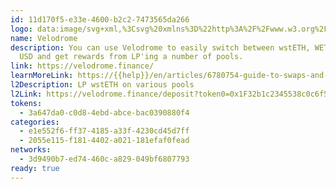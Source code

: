 ```yaml
---
id: 11d170f5-e33e-4600-b2c2-7473565da266
logo: data:image/svg+xml,%3Csvg%20xmlns%3D%22http%3A%2F%2Fwww.w3.org%2F2000%2Fsvg%22%20width%3D%2248%22%20height%3D%2248%22%20fill%3D%22none%22%3E%3Cpath%20fill%3D%22%23F2F5FF%22%20d%3D%22M24%2047.999c13.255%200%2024-10.745%2024-24s-10.745-24-24-24-24%2010.745-24%2024%2010.745%2024%2024%2024Z%22%2F%3E%3Cg%20fill-rule%3D%22evenodd%22%20clip-path%3D%22url(%23a)%22%20clip-rule%3D%22evenodd%22%3E%3Cpath%20fill%3D%22%23F1ECE2%22%20d%3D%22m35.938%2031.664-.056.041-.056.041a2.353%202.353%200%200%201-.122.082l-.092.056a7%207%200%200%201-1.13.524c-.321.118-.647.221-.976.313-.47.132-.947.241-1.428.337a27.19%2027.19%200%200%201-1.407.24%2035.233%2035.233%200%200%201-1.882.222%2037.123%2037.123%200%200%201-1.401.102c-.35.02-.699.035-1.048.046l-.191.006-.175.005c.143-.177.286-.353.417-.539l.056-.071c.296-.397.578-.803.849-1.216l.082-.005a49.213%2049.213%200%200%200%20.905-.06c.91-.07%201.816-.171%202.717-.312.263-.041.524-.086.784-.134a19.481%2019.481%200%200%200%202.197-.535l.195-.063c.098.017.188.058.28.092.08.03.16.06.241.093a6.521%206.521%200%200%201%20.922.448c.11.067.217.137.318.217.03.024.038.033.027.047a.138.138%200%200%201-.028.025l.002-.002Z%22%2F%3E%3Cpath%20fill%3D%22%23FDBF41%22%20d%3D%22M34.179%2030.743a12.356%2012.356%200%200%201-.586.18c-.596.17-1.198.306-1.807.418-.26.049-.522.093-.783.134a34.86%2034.86%200%200%201-3.107.34l-.515.033-.082.004a27.596%2027.596%200%200%200%201.267-2.154c.438.038.876.082%201.314.136.032.003.064.01.097.015.196.014.39.044.584.072.248.037.497.077.745.118.335.057.67.12%201.001.191l.538.118a.237.237%200%200%200%20.09.025c.384.098.766.201%201.142.325.034.011.074.015.101.044v.001Z%22%2F%3E%3Cpath%20fill%3D%22%23404A5A%22%20d%3D%22M16.274%2036.901c.008.007.019.01.028.015l.021.01a.08.08%200%200%201%20.031.025c.003.003.005.009.008.014a.191.191%200%200%201-.107-.046l.019-.017Z%22%2F%3E%3Cpath%20fill%3D%22%23F1ECE2%22%20d%3D%22m19.054%2035.596-.1.016c-.13.017-.26.027-.392.03-.043.002-.087.002-.13.002-.045%200-.088-.002-.133-.004-.018%200-.037-.003-.056-.005l-.056-.006a.1.1%200%200%201-.06-.028%202.987%202.987%200%200%201-.15-.145c.358.052.717.098%201.077.14Z%22%2F%3E%3Cpath%20fill%3D%22%23F1ECE2%22%20d%3D%22M24.7%2029.536c-.258%200-.516.003-.774.007-.43.667-.894%201.31-1.4%201.921a17.08%2017.08%200%200%201-.325.38%2014.65%2014.65%200%200%201-.87.913c-.266.255-.541.498-.828.727a9.33%209.33%200%200%201-.695.51%206.795%206.795%200%200%201-1.405.728%204.303%204.303%200%200%201-.779.212c-.015.003-.028.01-.043.014l.003.013a3.491%203.491%200%200%200%20.39.493c.36.053.718.1%201.078.142.096-.015.192-.034.286-.056a4.966%204.966%200%200%200%20.95-.332c.102-.047.202-.097.302-.15l.129-.069c.298-.164.584-.347.858-.545.275-.199.538-.412.794-.636l.11-.097.08-.073a14.285%2014.285%200%200%200%201.237-1.282c.112-.129.221-.26.329-.393l.039-.049a20.4%2020.4%200%200%200%201.396-1.97c.082-.13.163-.263.243-.395a47.28%2047.28%200%200%200-1.105-.013Z%22%2F%3E%3Cpath%20fill%3D%22%23FDBF41%22%20d%3D%22m22.51%2029.588-.552.03a18.511%2018.511%200%200%201-1.691%202.07%2012.078%2012.078%200%200%201-1.55%201.381l-.226.16a7.588%207.588%200%200%201-1.38.766c.003.01%200%20.02.005.03a4.407%204.407%200%200%200%20.195.46c.073.149.155.294.243.437l.002.001c.006.009.016.017.024.024.015-.004.029-.01.043-.013a4.35%204.35%200%200%200%20.779-.212%206.74%206.74%200%200%200%201.405-.729c.24-.159.472-.33.695-.509.287-.23.562-.473.828-.727.304-.291.593-.596.87-.913.11-.125.218-.251.325-.38.506-.61.97-1.254%201.4-1.92a44.47%2044.47%200%200%200-1.415.045Z%22%2F%3E%3Cpath%20fill%3D%22%23F1ECE2%22%20d%3D%22m18.333%2031.428.056.01c-.362.349-.741.677-1.146.976-.148.11-.295.219-.454.312-.03-.128-.043-.258-.058-.388-.05-.414-.069-.83-.07-1.246l.303.07a20.978%2020.978%200%200%200%201.37.267v-.001Z%22%2F%3E%3Cpath%20fill%3D%22%23F10%22%20d%3D%22m19.99%2029.788-.13.013a16.02%2016.02%200%200%201-1.376%201.545l-.094.092.043.007-.043-.007c-.362.35-.742.677-1.146.977a4.88%204.88%200%200%201-.455.312l.005.053c0%20.005%200%20.009.002.014l.01.06.01.049.023.12c.046.23.1.456.169.679.031.1.056.202.107.295.203-.085.404-.179.6-.285a8.297%208.297%200%200%200%201.004-.641%2011.98%2011.98%200%200%200%201.55-1.381%2017.566%2017.566%200%200%200%201.062-1.226c.218-.276.427-.557.63-.843-.658.04-1.314.096-1.97.169l-.002-.002Zm-2.138%201.556Z%22%2F%3E%3Cpath%20fill%3D%22%23FDBF41%22%20d%3D%22M19.578%2029.84c.093-.02.187-.03.282-.04a16.02%2016.02%200%200%201-1.376%201.546l-.094.092-.056-.01a20.693%2020.693%200%200%201-1.37-.266l-.303-.07a17.359%2017.359%200%200%201%20.018-.752%2026.02%2026.02%200%200%201%201.034-.22%2028.208%2028.208%200%200%201%201.782-.276c.01%200%20.019-.002.029-.003.01-.002.022-.003.033-.002.007%200%20.014.002.021.004v-.002Z%22%2F%3E%3Cpath%20fill%3D%22%23007FFF%22%20d%3D%22m30.124%2022.264%201.036.127a.042.042%200%200%201-.008.01c-.214-.026-.43-.05-.643-.079l-.188-.02a2.204%202.204%200%200%201-.186-.026.07.07%200%200%200-.011-.01v-.002Z%22%2F%3E%3Cpath%20fill%3D%22%23F1ECE2%22%20d%3D%22M38.35%2030.27v-1.424a1.191%201.191%200%200%200-.145-.378%201.892%201.892%200%200%200-.437-.491%204.725%204.725%200%200%200-.578-.392c-.28-.157-.57-.29-.863-.42-.052-.024-.106-.035-.158-.056-.66-.258-1.34-.452-2.028-.62-.44-.107-.884-.199-1.33-.282-.5-.094-1.003-.174-1.507-.244a42.653%2042.653%200%200%200-2.826-.293%2047.276%2047.276%200%200%200-1.441-.084%2045.895%2045.895%200%200%200-1.042-.035l-.076-.002a51.972%2051.972%200%200%200-1.647-.01h-.027a53.12%2053.12%200%200%200-1.694.041c-.034.001-.068.004-.102.004-.668.029-1.335.07-2.001.127a40.33%2040.33%200%200%200-2.924.347l-.07.011c-.037.132-.07.265-.118.394a50.49%2050.49%200%200%201-.1.395c-.089.35-.17.7-.24%201.054l.149-.025.194-.033.289-.047a38.565%2038.565%200%200%201%202.795-.33%2047.93%2047.93%200%200%201%202.064-.128l.258-.01c.127-.006.256-.01.383-.014l.248-.006c.3-.008.601-.012.902-.015l.34-.001a66.247%2066.247%200%200%201%20.793.004l.226.003c.205.003.41.008.615.014.206.006.41.014.616.022.034%200%20.067.003.101.004l.66.032.507.03a44.215%2044.215%200%200%201%201.46.12l.025.003.502.05c.268.027.535.06.803.095a50.078%2050.078%200%200%201%201.133.164%2029.066%2029.066%200%200%201%202.152.431c.292.072.583.15.87.233.383.113.762.24%201.134.388a9.075%209.075%200%200%201%20.694.31c.034.016.067.032.101.05l.079.039a1.661%201.661%200%200%201%20.229.13c.154.106.313.207.456.328.033.029.065.057.096.088a1.645%201.645%200%200%201%20.324.375%201.166%201.166%200%200%201%20.123.274l.022.069c.007.022%200%20.001%200%20.002v-.003c.02-.096.008-.193.009-.29l.002.003Z%22%2F%3E%3Cpath%20fill%3D%22%23FDBF41%22%20d%3D%22M38.355%2028.66v-1.08l-.002-.497c-.029-.093-.049-.19-.091-.279a1.764%201.764%200%200%200-.458-.566%203.763%203.763%200%200%200-.668-.452%207.918%207.918%200%200%200-1.07-.487%2015.451%2015.451%200%200%200-1.298-.417%2024.164%2024.164%200%200%200-2.173-.485%2035.81%2035.81%200%200%200-3.093-.413c-.08-.008-.16-.019-.24-.025-.329-.025-.656-.05-.983-.073l-.14-.01a36.093%2036.093%200%200%200-.656-.043%2069.388%2069.388%200%200%200-.853-.034h-.008c-.297-.01-.593-.022-.89-.027a58.74%2058.74%200%200%200-.787-.008h-.347c-.46%200-.918.006-1.376.02h-.02a43.41%2043.41%200%200%200-1.615.071c-.414.026-.827.05-1.24.084-.167.014-.334.035-.5.051a42.12%2042.12%200%200%200-1.74.208l-.02.002c-.231.6-.44%201.206-.622%201.822l-.013.046.069-.011c.97-.153%201.945-.265%202.924-.347a49.738%2049.738%200%200%201%202.002-.126l.101-.005c.564-.023%201.13-.036%201.695-.041h.027c.55-.005%201.098-.001%201.647.01l.075.002a45.895%2045.895%200%200%201%201.704.07%2047.264%2047.264%200%200%201%203.606.342c.503.07%201.006.15%201.506.244.446.083.89.175%201.33.283.688.167%201.368.361%202.029.62.052.02.105.031.157.055.293.132.584.263.864.42.203.115.392.25.577.392a1.9%201.9%200%200%201%20.437.492c.074.116.114.245.146.378.012-.063.005-.126.005-.189l.002.002Z%22%2F%3E%3Cpath%20fill%3D%22%23F1ECE2%22%20d%3D%22M28.165%2015.069c.239.373.412.777.543%201.2a7.106%207.106%200%200%201%20.241%201.066%2012.525%2012.525%200%200%201%20.071.596l.016.2c.024.363.034.725.025%201.088a15.604%2015.604%200%200%201-.224%202.26%2018.29%2018.29%200%200%201-.124.668%2034.615%2034.615%200%200%200-1.077-.07l-.52-.026c.117-.503.216-1.009.294-1.52a16%2016%200%200%200%20.168-1.705%2012.39%2012.39%200%200%200-.024-1.458%209.076%209.076%200%200%200-.174-1.202%205.922%205.922%200%200%200-.433-1.293%206.189%206.189%200%200%200-.262-.477c.075-.025.154-.027.231-.035.041-.004.082-.008.122-.01l.104-.005h.169l.118.005a3.088%203.088%200%200%201%20.105.007.132.132%200%200%201%20.052.021%202.13%202.13%200%200%201%20.111.1%203.505%203.505%200%200%201%20.47.587l-.002.002Z%22%2F%3E%3Cpath%20fill%3D%22%23FDBF41%22%20d%3D%22M27.377%2016.166c.087.396.142.797.175%201.202.04.486.042.972.023%201.457a15.233%2015.233%200%200%201-.168%201.706%2019.504%2019.504%200%200%201-.293%201.52l-.394-.018a44.95%2044.95%200%200%200-.899-.024l-.334-.006a19.805%2019.805%200%200%200%20.535-2.824c.025-.222.045-.445.059-.668.014-.239.024-.478.029-.716a11.787%2011.787%200%200%200-.09-1.588%207.65%207.65%200%200%200-.157-.852%205.43%205.43%200%200%200-.2-.665c.057-.036.123-.054.186-.078a4.782%204.782%200%200%201%20.789-.214c.01-.002.018-.004.028-.004.006%200%20.01%200%20.016.002.092.156.184.312.262.476.198.414.335.847.433%201.294Z%22%2F%3E%3Cpath%20fill%3D%22%23007FFF%22%20d%3D%22m38.349%2032.27.002-.067.001-1.114c0-.16-.003-.32-.003-.481%200-.01.004-.02.003-.03l-.009-.015v.002-.003l-.022-.07a1.379%201.379%200%200%200-.187-.37%201.37%201.37%200%200%200-.154-.18%201.944%201.944%200%200%200-.106-.099%201.51%201.51%200%200%200-.097-.087c-.143-.122-.301-.222-.456-.329a1.58%201.58%200%200%200-.229-.13l-.078-.039a9.071%209.071%200%200%200-.517-.245c-.093-.039-.185-.078-.278-.114a13.246%2013.246%200%200%200-1.135-.388%2022.278%2022.278%200%200%200-2.029-.486c-.33-.065-.661-.125-.992-.178-.111-.017-.221-.035-.332-.051-.267-.04-.533-.078-.801-.114a24.939%2024.939%200%200%200-.804-.094l-.502-.05-.024-.003a37.705%2037.705%200%200%200-.7-.064c-.253-.021-.508-.038-.76-.056l-.508-.03a43.253%2043.253%200%200%200-.76-.036%2048.594%2048.594%200%200%200-1.232-.037l-.226-.002-.21-.003c-.195-.002-.39-.003-.582-.002l-.34.002c-.301.003-.602.007-.903.015l-.248.006c-.127.003-.255.008-.383.013l-.257.011a47.645%2047.645%200%200%200-2.765.193%2038.523%2038.523%200%200%200-2.384.312c-.065.01-.129.021-.194.033l-.148.025c.07-.354.15-.705.24-1.055l.1-.394c.047-.13.08-.263.118-.394l.013-.046a23.877%2023.877%200%200%201%201.09-2.951%2023.682%2023.682%200%200%201%201.657-3.11c.452-.716.944-1.402%201.482-2.056.012-.013.02-.028.03-.042.163-.186.322-.373.488-.556.539-.597%201.12-1.15%201.763-1.635.159-.12.322-.232.484-.348a.093.093%200%200%201%20.05-.012c.009-.024.03-.034.049-.046a6.882%206.882%200%200%201%201.04-.553c.013-.006.025-.013.039-.017l.012-.003.013-.001c.057-.037.123-.055.186-.078a4.16%204.16%200%200%201%20.789-.214c.01-.002.018-.005.028-.005.006%200%20.011%200%20.016.002.076-.024.155-.027.232-.035.04-.004.081-.008.121-.01.035-.002.07-.004.104-.004h.17a3.065%203.065%200%200%201%20.224.012.134.134%200%200%201%20.05.02.227.227%200%200%201%20.033.027%202.797%202.797%200%200%201%20.225.231c.12.134.226.277.324.43.239.374.412.778.543%201.2a6.96%206.96%200%200%201%20.269%201.265c.016.133.031.266.043.398l.016.2c.024.362.035.724.025%201.087a15.654%2015.654%200%200%201-.224%202.261c-.037.224-.078.447-.124.668l.175.014c.417.034.833.076%201.249.114a.07.07%200%200%200-.011-.011l1.035.126a.044.044%200%200%201-.007.01l.062.01a19.599%2019.599%200%200%200%20.4-3.25c0-.02-.009-.044.02-.052l-.003-.786c-.014-.006-.015-.018-.016-.031-.004-.053-.01-.105-.012-.158a10.57%2010.57%200%200%200-.096-1.134%208.792%208.792%200%200%200-.255-1.233c-.028-.102-.053-.204-.098-.3l-.01-.035-.003-.004v-.004c-.002-.012-.004-.024-.008-.036a5.192%205.192%200%200%200-.687-1.357%203.441%203.441%200%200%200-1.07-.986c-.16-.094-.336-.16-.502-.244-.014-.008-.033-.006-.05-.01-.015-.018-.039-.024-.059-.033-.39-.173-.78-.347-1.173-.518-.05-.023-.096-.056-.152-.063l-.029-.01c-.067-.021-.135-.037-.2-.067a.138.138%200%200%201-.017-.006l-.008-.003h-.002c-.007.005-.011.001-.016-.005a3.367%203.367%200%200%200-.748-.105%203.693%203.693%200%200%200-.641.036c-.212.03-.422.073-.63.13-.029.01-.06.017-.089.027a6.458%206.458%200%200%200-1.123.458c-.12.062-.239.127-.357.195a7.816%207.816%200%200%200-.318.192l-.104.066-.103.069a6.741%206.741%200%200%200-.203.141l-.1.073v.007l-.002.005c-.003.003-.006.004-.011.004h-.001v.004c0%20.004-.002.005-.004.006h-.007s-.002%200-.003-.002a8.273%208.273%200%200%200-.615.475c-.01.007-.019.016-.028.024a10.74%2010.74%200%200%200-.187.161v.004a.012.012%200%200%201-.004.01s-.002%200-.003.002a.016.016%200%200%201-.006.001.04.04%200%200%201-.008.01c-.003.003-.005.007-.01.01a.043.043%200%200%201-.018.007c0%20.008-.002.012-.005.014-.006.004-.015.001-.022.002l-.071.072-.004.004v.004c0%20.003-.002.005-.004.008l-.011.002c-.02.017-.043.033-.063.051l-.006.005c-.076.072-.153.143-.228.217l-.015.014-.072.068c-.06.056-.123.11-.181.17a17.956%2017.956%200%200%200-1.268%201.398l-.09.108c-.004.005-.01.011-.013.017a.547.547%200%200%200-.018.027l-.023.036a.476.476%200%200%201-.02.025l-.006.007c-.01.01-.019.02-.03.028%200%20.002%200%20.003-.002.005l-.001.005-.003.003-.006.002c-.005.025-.025.037-.042.052l-.002.003c-.006.004-.009.01-.012.015l-.005.008c0%20.004-.002.006-.003.01v.004c0%20.005-.002.007-.005.01h-.009l-.115.144-.006.007v.017c0%20.004-.003.007-.005.01l-.002.004a.045.045%200%200%201-.024.014l-.018.02-.006.006-.014.017-.294.396a.012.012%200%200%201-.004.01l-.002.001a.01.01%200%200%201-.007.003c-.067.095-.137.19-.203.286l-.04.057c-.1.147-.193.298-.293.443-.05.073-.098.148-.146.221-.049.074-.097.148-.15.22-.084.115-.156.24-.23.363l-.095.159a20.355%2020.355%200%200%200-.997%201.813c-.017.036-.037.07-.057.105-.02.034-.04.068-.058.103-.1.202-.199.405-.294.61l-.106.23c-.046.099-.09.2-.135.3a38.055%2038.055%200%200%200-.237.548l-.085.204a30.611%2030.611%200%200%200-.366.94c-.064.173-.125.346-.187.52l-.044.125a8.399%208.399%200%200%200-.114.347c-.033.101-.064.203-.095.304l-.068.218c-.053.162-.115.322-.136.493%200%20.009-.01.016-.016.024-.026.071-.042.144-.06.217a1.23%201.23%200%200%201-.029.104l-.03.104a19.96%2019.96%200%200%200-.212.857%2030.526%2030.526%200%200%200-.18.866c-.02.107-.04.214-.058.321l-.047.284a16.6%2016.6%200%200%200-.096.684%2020.506%2020.506%200%200%200-.106%201.15c-.005.087-.01.172-.013.257l-.017.514c0%20.039%200%20.078-.002.117v.035c0%20.22.008.438.015.655l.002.03.006.117c.008.158.02.316.037.473.011.107.024.214.037.321.002.016.005.03.006.046.03.217.064.432.106.647.08.4.184.794.328%201.176l.008.02c.107.282.232.557.386.82a3.836%203.836%200%200%200%201.095%201.221c.047.032.097.062.146.091.009.006.019.01.029.015l.02.01a.08.08%200%200%201%20.032.025l.007.014v-.002c.013-.002.025%200%20.03.015h.002c.012%200%20.023.003.029.014l.009.001a.03.03%200%200%201%20.02.013v.001h.008l.005.001h.004c.002%200%20.003.003.005.004h.003l.005.006c.017.017.04.021.06.03l1.3.575c.213.095.426.195.652.257.226.063.456.105.69.114h.469c.114-.003.227-.018.339-.035a5.349%205.349%200%200%200%201.314-.384c.773-.332%201.471-.785%202.126-1.31.144-.115.284-.234.424-.354a51.356%2051.356%200%200%200%202.847-.026.079.079%200%200%201%20.071-.003h.021a.115.115%200%200%201%20.085-.004h.021a.067.067%200%200%201%20.051-.008h.002l.017.005h.021a.074.074%200%200%201%20.034-.01c.012%200%20.024.002.037.006h.02a.083.083%200%200%201%20.073-.005h.022a.082.082%200%200%201%20.069-.003h.02c.023-.015.047-.013.072-.005h.02c.023-.013.047-.012.072-.004h.02a.064.064%200%200%201%20.014-.007c.007-.002.014-.002.022-.002a.05.05%200%200%201%20.022.005l.316-.015a47.1%2047.1%200%200%200%202.423-.201%2032.526%2032.526%200%200%200%203.642-.593c.818-.186%201.625-.41%202.405-.725a6.47%206.47%200%200%200%201.202-.615c.226-.153.436-.324.604-.544.106-.14.192-.29.225-.464a.072.072%200%200%200%20.019-.048c.007-.126.012-.25%200-.376h-.006Zm-10.867-2.65Zm-4.999%204.092-.11.098c-.255.224-.518.436-.793.635a8.38%208.38%200%200%201-.988.615%205.73%205.73%200%200%201-.61.28%204.762%204.762%200%200%201-.927.257l-.101.016a3.66%203.66%200%200%201-.654.028c-.019%200-.037-.003-.056-.005l-.056-.006a.101.101%200%200%201-.061-.028%203.269%203.269%200%200%201-.537-.631l-.003-.008-.004-.014c-.007-.007-.018-.015-.024-.024l-.002-.002a4.48%204.48%200%200%201-.345-.664%204.227%204.227%200%200%201-.092-.233c-.004-.01-.003-.019-.005-.03-.05-.093-.075-.195-.106-.295a6.48%206.48%200%200%201-.17-.678l-.023-.121-.008-.049-.012-.06-.001-.014-.005-.053c-.03-.128-.042-.258-.057-.388-.05-.414-.07-.83-.07-1.246a17.359%2017.359%200%200%201%20.018-.752c.342-.081.688-.153%201.033-.219a28.212%2028.212%200%200%201%201.783-.277c.01%200%20.019-.002.028-.003a.148.148%200%200%201%20.034-.002c.007%200%20.014.002.02.004.094-.02.188-.03.283-.04l.129-.013a39.411%2039.411%200%200%201%202.521-.199%2048.073%2048.073%200%200%201%203.295-.04%2023.82%2023.82%200%200%201-.761%201.185%2020.282%2020.282%200%200%201-.879%201.18l-.039.049a17.386%2017.386%200%200%201-.903%201.026l-.18.187c-.156.157-.318.312-.482.462l-.08.073Zm.877-.041Zm12.606-2.03a.143.143%200%200%201-.027.024l-.056.041-.056.041a2.438%202.438%200%200%201-.122.082l-.092.056a7%207%200%200%201-1.13.524%2012.58%2012.58%200%200%201-.976.313c-.47.132-.947.242-1.429.337a32.002%2032.002%200%200%201-2.823.416l-.465.046a37.597%2037.597%200%200%201-1.401.102c-.35.02-.7.035-1.048.046l-.191.006-.175.005c.143-.177.286-.352.417-.539l.056-.07c.28-.378.549-.762.807-1.153l.108-.165a25.704%2025.704%200%200%200%201.202-2.052c.439.038.876.082%201.314.136.032.003.064.01.097.015.196.014.39.044.584.072.248.037.497.077.745.118.335.056.67.119%201.001.19l.538.119h.006l.006.001.036.004a.066.066%200%200%201%20.044.019c.383.098.765.201%201.14.325.035.011.075.015.102.044.098.018.187.058.28.092.08.03.16.06.24.093a6.543%206.543%200%200%201%20.922.448c.11.067.217.137.318.218.03.023.038.033.027.046h.001Z%22%2F%3E%3Cpath%20fill%3D%22%23F10%22%20d%3D%22M38.356%2025.391a1.017%201.017%200%200%200-.21-.556%202.468%202.468%200%200%200-.626-.585c-.405-.277-.848-.48-1.301-.663a11.515%2011.515%200%200%200-.767-.275%2017.84%2017.84%200%200%200-1.194-.333%2025.884%2025.884%200%200%200-1.515-.323%2025.962%2025.962%200%200%200-.96-.158l-.016-.001-.034-.004a.747.747%200%200%201-.079-.015l-.277-.045a9.907%209.907%200%200%200-.223-.03c-.215-.027-.43-.052-.644-.08-.062-.008-.125-.013-.187-.02a1.952%201.952%200%200%201-.186-.026c-.416-.039-.833-.08-1.25-.114l-.174-.014a34.29%2034.29%200%200%200-1.077-.07l-.52-.026-.393-.018a50.861%2050.861%200%200%200-1.234-.03s.206-.828.288-1.246a20.467%2020.467%200%200%200%20.247-1.578%2014.835%2014.835%200%200%200%20.089-1.385c.006-.32-.005-.639-.028-.957a12.1%2012.1%200%200%200-.063-.63%207.678%207.678%200%200%200-.156-.852%205.452%205.452%200%200%200-.2-.665c-.005%200-.01%200-.014.002l-.012.002c-.014.005-.026.012-.039.017a6.916%206.916%200%200%200-1.04.554c-.02.012-.04.022-.048.045.08.504.117%201.01.122%201.52a14.86%2014.86%200%200%201-.147%202.175%2019.346%2019.346%200%200%201-.296%201.619c-.105.464-.227.925-.362%201.38a46.563%2046.563%200%200%200-2.286.087c-.383.025-.767.05-1.15.083-.498.043-.994.092-1.49.152a24.65%2024.65%200%200%200-.813%201.873l.02-.003c.579-.081%201.16-.149%201.74-.207.167-.016.333-.036.5-.051.413-.035.826-.058%201.24-.084a45.478%2045.478%200%200%201%201.615-.072h.02a51.746%2051.746%200%200%201%202.51-.011c.297.005.593.016.89.026h.008c.285.01.57.021.854.035a23.615%2023.615%200%200%201%20.795.053c.328.023.655.048.982.073.081.006.16.017.241.025.434.038.866.087%201.298.142.193.024.386.05.58.076.406.057.812.124%201.215.195a24.041%2024.041%200%200%201%202.174.485c.44.12.87.26%201.297.417.369.137.725.298%201.07.486.238.13.463.276.669.453.186.16.349.34.457.566.044.09.064.186.091.28l.004-.56v-.83c0-.101.003-.203-.002-.302l-.003-.002Z%22%2F%3E%3Cpath%20fill%3D%22%23404A5A%22%20d%3D%22M27.413%2012.168c-.067-.022-.135-.037-.2-.068l.002-.026a.9.9%200%200%201%20.226.103l-.029-.01h.001Z%22%2F%3E%3Cpath%20fill%3D%22%23F1ECE2%22%20d%3D%22M27.21%2012.07c-.428-.192-.857-.382-1.286-.573-.017-.008-.034-.002-.05-.011-.014.003-.03.007-.036-.013-.018.008-.034%200-.05-.006a3.369%203.369%200%200%200-1.15-.127%204.828%204.828%200%200%200-1.496.34%206.52%206.52%200%200%200-.447.19l-.109.053c-.042.021-.085.042-.126.065a8.253%208.253%200%200%200-1.019.616l-.17.12-.035.025a13.901%2013.901%200%200%200-1.34%201.127A19.36%2019.36%200%200%200%2017.63%2016.5l-.052.074c-.018.024-.002.006-.004.008s-.004.003-.008.003l-.183.262a21.742%2021.742%200%200%200-.794%201.205l-.186.306a29.963%2029.963%200%200%200-.383.66l-.016.024c0%20.01-.003.017-.007.025a28.018%2028.018%200%200%200-1.936%204.243c-.064.181-.129.362-.19.544a29.817%2029.817%200%200%200-.44%201.436l-.003.01c-.062.22-.119.441-.173.663a20.911%2020.911%200%200%200-.248%201.118l-.024.123-.01.05-.003.018-.019.098a22.066%2022.066%200%200%200-.23%201.6c-.006.06-.01.118-.017.177v.013l-.011.11a19.119%2019.119%200%200%200-.051.882c0%20.02%200%20.038-.002.057a13.017%2013.017%200%200%200%20.047%201.648%209.888%209.888%200%200%200%20.178%201.18c.092.43.216.85.386%201.258l.037.085.037.084a4.84%204.84%200%200%200%20.264.51%204.02%204.02%200%200%200%20.784.955c.122.106.252.204.39.292.027.017.057.026.076.051a.053.053%200%200%201%20.007.012c.013-.002.023%200%20.026.014.054.013.097.05.147.071l.79.351c.15.067.3.132.451.198l.02-.017c-.05-.03-.1-.06-.147-.091a3.847%203.847%200%200%201-1.096-1.222%205.428%205.428%200%200%201-.385-.82l-.008-.02a7.365%207.365%200%200%201-.327-1.176c-.043-.214-.077-.43-.106-.647-.002-.015-.005-.03-.006-.046a9.587%209.587%200%200%201-.075-.794l-.006-.117c0-.01%200-.02-.002-.03-.007-.218-.015-.436-.014-.655v-.035l.001-.117a50.724%2050.724%200%200%201%20.03-.77l.017-.257a19.213%2019.213%200%200%201%20.232-1.862l.059-.321a22.242%2022.242%200%200%201%20.422-1.827l.03-.104c.017-.073.032-.145.058-.216.006-.008.016-.016.017-.025.02-.171.082-.332.135-.493l.068-.218a38.062%2038.062%200%200%201%20.176-.553l.033-.098.044-.125c.063-.173.123-.347.187-.52a23.204%2023.204%200%200%201%20.451-1.144c.024-.054.046-.108.069-.163a71.315%2071.315%200%200%201%20.303-.685l.106-.23c.095-.205.192-.408.294-.61.017-.035.038-.069.058-.103.02-.034.04-.068.057-.105.295-.625.64-1.222.997-1.813l.096-.159c.074-.123.145-.248.23-.363.052-.072.1-.145.15-.22.048-.073.095-.148.145-.22.1-.146.194-.297.294-.443l.039-.058c.066-.096.136-.19.203-.286v-.005l.008-.007.005-.002.294-.396.014-.016.006-.007.018-.02v-.009l.001-.007a.038.038%200%200%201%20.006-.012l.01-.01a1.49%201.49%200%200%201%20.014-.007.045.045%200%200%200%20.006-.008l.115-.143.013-.017c0-.003.002-.006.004-.009%200-.003.002-.006.004-.009a.096.096%200%200%201%20.012-.014l.003-.003c.016-.016.037-.029.041-.052v-.004c0-.005.004-.008.007-.01.002%200%20.004%200%20.005-.002a.189.189%200%200%200%20.03-.027l.007-.007.019-.025.023-.036.019-.027a.325.325%200%200%201%20.012-.017l.09-.109a18.078%2018.078%200%200%201%201.268-1.398c.059-.059.12-.113.181-.17.024-.022.049-.044.072-.067l.015-.014c.075-.073.152-.146.229-.218l.005-.004c.02-.018.042-.035.063-.051a.207.207%200%200%200%20.015-.014l.004-.005.071-.071a.035.035%200%200%201%20.012-.012.03.03%200%200%201%20.015-.004.045.045%200%200%200%20.018-.008.112.112%200%200%200%20.01-.01c.004-.002.005-.005.008-.009l.014-.016a8.437%208.437%200%200%201%20.4-.338c.139-.111.283-.22.43-.322l.014-.008a.088.088%200%200%201%20.016-.016c.033-.024.066-.049.1-.072.066-.049.134-.096.202-.142l.103-.067.104-.067a9.15%209.15%200%200%201%20.675-.387c.36-.185.733-.342%201.123-.458l.09-.026a4.65%204.65%200%200%201%20.994-.164c.092-.004.184-.005.276-.003l.093.004a3.342%203.342%200%200%201%20.655.101h.01c.003%200%20.006.003.008.005l.009.003a.138.138%200%200%201%20.017.006c0-.009%200-.017.002-.026a.016.016%200%200%200-.006-.004l.002-.002Z%22%2F%3E%3Cpath%20fill%3D%22%23FDBF41%22%20d%3D%22M25.839%2011.473c-.006-.027-.032-.03-.051-.039-.37-.163-.739-.328-1.11-.49-.099-.044-.194-.094-.297-.128a.039.039%200%200%201-.035.001%203.13%203.13%200%200%200-.783-.141%203.81%203.81%200%200%200-.73.032c-.2.027-.395.069-.59.12-.376.102-.739.24-1.088.412-.134.067-.264.143-.397.213-.044.023-.09.044-.133.07-.38.225-.748.469-1.097.74-.088.068-.177.134-.258.207-.053.048-.104.097-.162.138a.401.401%200%200%201-.034.024l-.029.024v.002a.07.07%200%200%201-.016.027.029.029%200%200%201-.014.006h-.01l-.008-.002a.053.053%200%200%200-.008.005c-.03.022-.046.059-.074.08a.118.118%200%200%201-.013.01c-.073.037-.117.106-.182.153-.063.045-.114.105-.172.158-.283.26-.551.537-.816.816-.082.086-.155.178-.233.267-.045.051-.095.096-.14.147-.12.138-.237.279-.356.418-.088.103-.171.21-.25.32-.062.087-.137.165-.204.25-.202.258-.393.525-.585.791-.189.263-.362.536-.542.806-.16.242-.31.492-.463.74-.056.092-.106.187-.163.28-.098.157-.19.319-.275.484-.054.064-.086.142-.127.214a6.91%206.91%200%200%200-.24.46c-.023.05-.057.093-.081.143-.069.14-.138.28-.21.418-.18.348-.337.706-.501%201.063-.178.385-.336.78-.492%201.174-.105.267-.212.535-.296.81-.014.046-.04.087-.056.131-.081.237-.163.474-.24.712a22.23%2022.23%200%200%200-.384%201.303%2022.31%2022.31%200%200%200-.302%201.253l-.066.336a21.297%2021.297%200%200%200-.32%202.248l-.007.102a15.572%2015.572%200%200%200-.049%201.3c0%20.11.012.221.01.332%200%20.169.014.337.023.505.004.062.006.124.012.187l.004.032c.02.162.033.325.055.486.022.157.044.314.072.47.042.216.081.433.148.643.02.066.032.135.05.203.04.147.088.293.14.436.076.206.163.407.256.604.145.304.324.586.535.848.2.249.427.468.688.652.01.008.022.015.033.022l.057.036.033.02a1.719%201.719%200%200%201%20.14.097c0%20.002.002.004.003.005.006.009.018.01.027.014l1.352.598c.018.008.035.02.057.015l-.007-.012c-.019-.025-.05-.035-.075-.051a3.22%203.22%200%200%201-.58-.47%204.052%204.052%200%200%201-.595-.778%205.01%205.01%200%200%201-.302-.594l-.036-.085a7.206%207.206%200%200%201-.386-1.259%209.58%209.58%200%200%201-.178-1.179%2012.9%2012.9%200%200%201-.047-1.648c0-.019%200-.038.002-.057a19.159%2019.159%200%200%201%20.051-.883l.01-.109.001-.013a19.938%2019.938%200%200%201%20.115-.965c.04-.272.083-.542.132-.812l.02-.098.003-.019.01-.05.022-.122a21.233%2021.233%200%200%201%20.25-1.118c.054-.222.111-.443.172-.663l.002-.01c.04-.14.08-.281.122-.42.101-.34.206-.68.319-1.016a28.367%2028.367%200%200%201%20.579-1.557%2028.791%2028.791%200%200%201%201.422-3.003l.116-.21a.174.174%200%200%200%20.01-.017.042.042%200%200%200%20.006-.025l.016-.025.125-.221a33.585%2033.585%200%200%201%20.444-.744%2027.612%2027.612%200%200%201%20.793-1.205l.184-.262v-.005l.002-.003c.002-.003.005-.004.009-.004l.052-.074a19.423%2019.423%200%200%201%202.27-2.624%2013.71%2013.71%200%200%201%201.338-1.127l.034-.025.171-.12a9.493%209.493%200%200%201%201.019-.616c.042-.022.084-.044.126-.064a6.719%206.719%200%200%201%20.556-.244%204.876%204.876%200%200%201%201.495-.34c.39-.02.774.014%201.15.127.017.006.034.013.05.006%200%200%20.018-.006%200%200h.002Z%22%2F%3E%3Cpath%20fill%3D%22%23F10%22%20d%3D%22M24.3%2010.78c-.335-.15-.672-.296-1.006-.447a3.237%203.237%200%200%200-1.2-.302h-.441a4.04%204.04%200%200%200-.628.088c-.611.13-1.18.369-1.725.669a10.3%2010.3%200%200%200-1.543%201.057c-.062.05-.129.097-.182.157a.024.024%200%200%200-.011.01v.005h-.006l-.041.033c-.537.46-1.035.958-1.507%201.484a21.5%2021.5%200%200%200-1.56%201.973%2026.43%2026.43%200%200%200-1.924%203.21c-.383.75-.732%201.518-1.045%202.3a25.489%2025.489%200%200%200-.868%202.491c-.027.094-.06.187-.087.28a24.23%2024.23%200%200%200-.502%202.115%2020.502%2020.502%200%200%200-.266%201.823%2012.96%2012.96%200%200%200-.073%201.335l.002.608a2.138%202.138%200%200%201%20.003.212c.001.248.022.493.046.74.039.4.1.798.189%201.19.11.493.262.97.478%201.427.232.489.525.934.922%201.306.232.216.487.4.774.534.255.12.513.231.771.345.177.078.352.162.533.231l-.032-.024-.001-.001a1.81%201.81%200%200%200-.107-.071l-.033-.021-.057-.036-.033-.022a3.405%203.405%200%200%201-.688-.652%204.313%204.313%200%200%201-.535-.848%206.678%206.678%200%200%201-.256-.604%205.433%205.433%200%200%201-.14-.436c-.018-.067-.03-.136-.05-.203-.068-.21-.107-.427-.148-.644-.03-.155-.05-.312-.072-.469-.023-.161-.037-.324-.056-.486l-.003-.032a3.828%203.828%200%200%201-.012-.187c-.009-.168-.024-.336-.023-.505%200-.11-.01-.221-.01-.332a15.783%2015.783%200%200%201%20.049-1.3l.007-.102a21.216%2021.216%200%200%201%20.319-2.249l.067-.335a26.99%2026.99%200%200%201%20.686-2.555c.078-.239.16-.476.24-.713.015-.045.041-.086.055-.13.085-.276.191-.544.297-.811.156-.395.314-.788.491-1.174.164-.356.322-.715.501-1.063.072-.139.142-.278.21-.418.024-.05.06-.093.082-.143a7%207%200%200%201%20.24-.46c.04-.072.073-.15.126-.214a7.43%207.43%200%200%201%20.275-.485c.057-.09.108-.187.164-.279.152-.248.3-.498.463-.74.18-.27.353-.543.542-.806.191-.266.383-.533.585-.792.066-.085.14-.162.204-.25.078-.11.162-.216.25-.32.119-.14.236-.28.356-.417.044-.05.095-.096.14-.147.078-.088.15-.181.232-.267.265-.279.533-.556.817-.816.057-.053.109-.113.171-.158.066-.047.109-.115.182-.154l.014-.008c.027-.022.044-.06.074-.081a.04.04%200%200%200%20.007-.005.044.044%200%200%201%20.01-.024.028.028%200%200%201%20.02-.01h.02l.028-.023a2.03%202.03%200%200%200%20.035-.024c.057-.041.108-.09.16-.138.082-.074.173-.14.26-.207.349-.271.717-.515%201.097-.741.043-.025.088-.046.132-.07.133-.07.263-.146.397-.212a5.96%205.96%200%200%201%201.09-.412c.193-.051.39-.092.589-.12.242-.033.486-.047.73-.032.266.016.528.058.782.141.013.005.025.005.036-.002-.022-.023-.055-.023-.082-.035h.003Z%22%2F%3E%3Cpath%20fill%3D%22url(%23b)%22%20d%3D%22M35.953%2031.65c.044-.033.044-.037%200-.07-.1-.08-.208-.151-.318-.218a6.611%206.611%200%200%200-1.162-.54c-.092-.034-.181-.075-.28-.092-.026-.03-.066-.033-.1-.044a16.768%2016.768%200%200%200-1.142-.325.22.22%200%200%201-.09-.025c-.18-.04-.36-.08-.538-.118a22.006%2022.006%200%200%200-1-.19%2037.336%2037.336%200%200%200-.746-.119c-.194-.028-.388-.058-.584-.072-.032-.005-.064-.011-.097-.015a39.093%2039.093%200%200%200-2.062-.195%2046.801%2046.801%200%200%200-3.118-.105%2044.456%2044.456%200%200%200-4.711.252c-.137.016-.276.024-.411.054-.028-.008-.055%200-.083.002-.597.074-1.192.165-1.783.277-.35.066-.697.139-1.042.22l-.007.012s-.089%201.285.109%202.54c.34.08.683.152%201.026.216.307.057.615.112.924.156.434.062.868.126%201.304.17.424.045.847.09%201.272.122.251.018.502.04.753.055a48.507%2048.507%200%200%200%202.136.079%2048.757%2048.757%200%200%200%203.201-.068%2039.592%2039.592%200%200%200%201.867-.148%2030.5%2030.5%200%200%200%202.824-.416%2016.102%2016.102%200%200%200%202.404-.65%206.91%206.91%200%200%200%20.991-.445c.162-.09.318-.186.463-.3Z%22%20opacity%3D%22.48%22%2F%3E%3C%2Fg%3E%3Cdefs%3E%3ClinearGradient%20id%3D%22b%22%20x1%3D%2226.366%22%20x2%3D%2226.36%22%20y1%3D%2230%22%20y2%3D%2233.111%22%20gradientUnits%3D%22userSpaceOnUse%22%3E%3Cstop%20offset%3D%22.16%22%20stop-color%3D%22%23191919%22%2F%3E%3Cstop%20offset%3D%22.97%22%20stop-color%3D%22%23191919%22%20stop-opacity%3D%220%22%2F%3E%3C%2FlinearGradient%3E%3CclipPath%20id%3D%22a%22%3E%3Cpath%20fill%3D%22%23fff%22%20d%3D%22M9.61%209.999h28.78v28H9.61z%22%2F%3E%3C%2FclipPath%3E%3C%2Fdefs%3E%3C%2Fsvg%3E
name: Velodrome
description: You can use Velodrome to easily switch between wstETH, WETH, LDO,
  USD and get rewards from LP'ing a number of pools.
link: https://velodrome.finance/
learnMoreLink: https://{{help}}/en/articles/6780754-guide-to-swaps-and-pools-on-velodrome-finance
l2Description: LP wstETH on various pools
l2Link: https://velodrome.finance/deposit?token0=0x1F32b1c2345538c0c6f582fCB022739c4A194Ebb&token1=0x4200000000000000000000000000000000000006&type=-1
tokens:
  - 3a647da0-c0d8-4ebd-abce-bac0390880f4
categories:
  - e1e552f6-ff37-4185-a33f-4230cd45d7ff
  - 2055e115-f181-4402-a021-181efaf0fead
networks:
  - 3d9490b7-ed74-460c-a829-049bf6807793
ready: true
---
```

